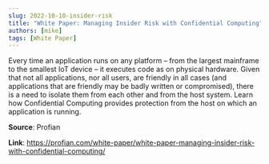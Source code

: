 ```yaml
---
slug: 2022-10-10-insider-risk
title: "White Paper: Managing Insider Risk with Confidential Computing"
authors: [mike]
tags: [White Paper]
---
```

Every time an application runs on any platform – from the largest mainframe to the smallest IoT device – it executes code as on physical hardware. Given that not all applications, nor all users, are friendly in all cases (and applications that are friendly may be badly written or compromised), there is a need to isolate them from each other and from the host system. Learn how Confidential Computing provides protection from the host on which an application is running.

**Source**: Profian

**Link**: https://profian.com/white-paper/white-paper-managing-insider-risk-with-confidential-computing/